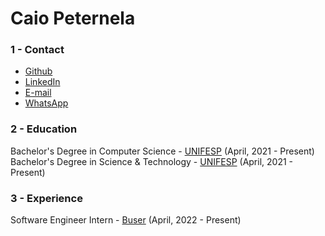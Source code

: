 # Caio Peternela
### 1 - Contact

<!-- * [Github](https://github.com/caiopeternela) -->
* <a href="https://github.com/caiopeternela" target="_blank">Github</a>
* [LinkedIn](https://www.linkedin.com/in/caiopeternela/)
* [E-mail](mailto:caiopeternela.dev@gmail.com)
* [WhatsApp](https://wa.me/5512997580849)

### 2 - Education

Bachelor's Degree in Computer Science - [UNIFESP](https://www.unifesp.br/) (April, 2021 - Present)<br>
Bachelor's Degree in Science & Technology - [UNIFESP](https://www.unifesp.br/) (April, 2021 - Present)

### 3 - Experience

Software Engineer Intern - [Buser](https://www.buser.com.br) (April, 2022 - Present)
